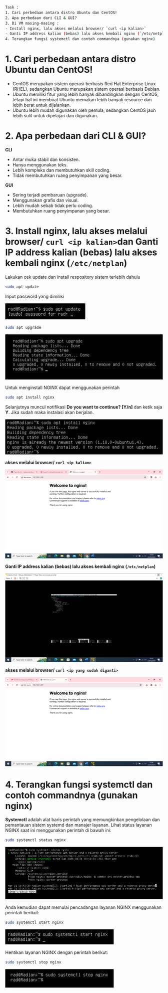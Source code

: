 ```sh
Task :
1. Cari perbedaan antara distro Ubuntu dan CentOS!
2. Apa perbedaan dari CLI & GUI?
3. Di VM masing-masing :
- Install nginx, lalu akses melalui browser/ `curl <ip kalian>`
- Ganti IP address kalian (bebas) lalu akses kembali nginx (`/etc/netplan`)
4. Terangkan fungsi systemctl dan contoh commandnya (gunakan nginx)
```
# 1. **Cari perbedaan antara distro Ubuntu dan CentOS!**
- CentOS merupakan sistem operasi berbasis Red Hat Enterprise Linux (RHEL), sedangkan Ubuntu merupakan sistem operasi berbasis Debian.
- Ubuntu memiliki fitur yang lebih banyak dibandingkan dengan CentOS, tetapi hal ini membuat Ubuntu memakan lebih banyak resource dan lebih berat untuk dijalankan.
- Ubuntu lebih mudah digunakan oleh pemula, sedangkan CentOS jauh lebih sulit untuk dipelajari dan digunakan.

# 2. **Apa perbedaan dari CLI & GUI?**
**CLI**

- Antar muka stabil dan konsisten.
- Hanya menggunakan teks.
- Lebih kompleks dan membutuhkan skill coding.
- Tidak membutuhkan ruang penyimpanan yang besar.

**GUI**

- Sering terjadi pembaruan (upgrade).
- Menggunakan grafis dan visual.
- Lebih mudah sebab tidak perlu coding.
- Membutuhkan ruang penyimpanan yang besar.

# 3. **Install nginx, lalu akses melalui browser/ `curl <ip kalian>`dan Ganti IP address kalian (bebas) lalu akses kembali nginx (`/etc/netplan`)**

Lakukan cek update dan install respository sistem terlebih dahulu
```sh
sudo apt update
```
Input password yang dimiliki    

 ![update](https://github.com/radianmy4/devops20-dumbways--Radian-Mulya-/blob/Master/Week1/Operating%20System%20%26%20Linux%20Server/img/1-1-Update.png)

```sh
sudo apt upgrade
```

 ![upgrade](https://github.com/radianmy4/devops20-dumbways--Radian-Mulya-/blob/Master/Week1/Operating%20System%20%26%20Linux%20Server/img/1-2-Upgrade.png)

Untuk menginstall NGINX dapat menggunakan perintah 
```sh
sudo apt install nginx
```
Selanjutnya muncul notifikasi **Do you want to continue? [Y/n]** dan ketik saja **Y**. Jika sudah maka instalasi akan berjalan.

![Install](https://github.com/radianmy4/devops20-dumbways--Radian-Mulya-/blob/Master/Week1/Operating%20System%20%26%20Linux%20Server/img/1-3-InstallNginx.png
)

**akses melalui browser/ `curl <ip kalian>`**

![curl](https://github.com/radianmy4/devops20-dumbways--Radian-Mulya-/blob/Master/Week1/Operating%20System%20%26%20Linux%20Server/img/1-4-NginxBrowser.png
)

**Ganti IP address kalian (bebas) lalu akses kembali nginx (`/etc/netplan`)**

![curl](https://github.com/radianmy4/devops20-dumbways--Radian-Mulya-/blob/Master/Week1/Operating%20System%20%26%20Linux%20Server/img/1-5-GantiIP.png
)

**akses melalui browser/ `curl <ip yang sudah diganti>`**

![curl](https://github.com/radianmy4/devops20-dumbways--Radian-Mulya-/blob/Master/Week1/Operating%20System%20%26%20Linux%20Server/img/1-6-SetelehGanti.png
)


# 4. **Terangkan fungsi systemctl dan contoh commandnya (gunakan nginx)**

**Systemctl** adalah alat baris perintah yang memungkinkan pengelolaan dan pemantauan sistem systemd dan manajer layanan.
Lihat status layanan NGINX saat ini menggunakan perintah di bawah ini: 
```sh
sudo systemctl status nginx
```

![status](https://github.com/radianmy4/devops20-dumbways--Radian-Mulya-/blob/Master/Week1/Operating%20System%20%26%20Linux%20Server/img/1-7-StatusNginx.png)

Anda kemudian dapat memulai pencadangan layanan NGINX menggunakan perintah berikut: 
```sh
sudo systemctl start nginx
```

![status](https://github.com/radianmy4/devops20-dumbways--Radian-Mulya-/blob/Master/Week1/Operating%20System%20%26%20Linux%20Server/img/1-8-StartNginx.png)


Hentikan layanan NGINX dengan perintah berikut: 
```sh
sudo systemctl stop nginx
```

![status](https://github.com/radianmy4/devops20-dumbways--Radian-Mulya-/blob/Master/Week1/Operating%20System%20%26%20Linux%20Server/img/1-9-StopNginx.png)

